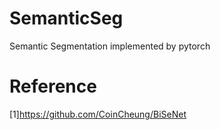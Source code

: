 # SemanticSeg
Semantic Segmentation implemented by pytorch

# Reference 
[1]https://github.com/CoinCheung/BiSeNet